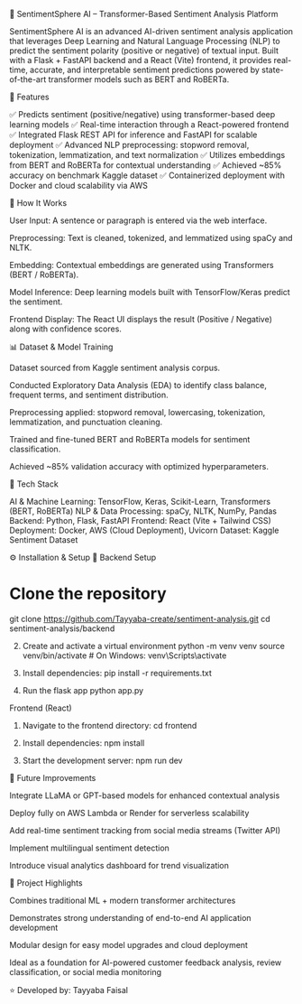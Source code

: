 🧠 SentimentSphere AI – Transformer-Based Sentiment Analysis Platform

SentimentSphere AI is an advanced AI-driven sentiment analysis application that leverages Deep Learning and Natural Language Processing (NLP) to predict the sentiment polarity (positive or negative) of textual input.
Built with a Flask + FastAPI backend and a React (Vite) frontend, it provides real-time, accurate, and interpretable sentiment predictions powered by state-of-the-art transformer models such as BERT and RoBERTa.

🚀 Features

✅ Predicts sentiment (positive/negative) using transformer-based deep learning models
✅ Real-time interaction through a React-powered frontend
✅ Integrated Flask REST API for inference and FastAPI for scalable deployment
✅ Advanced NLP preprocessing: stopword removal, tokenization, lemmatization, and text normalization
✅ Utilizes embeddings from BERT and RoBERTa for contextual understanding
✅ Achieved ~85% accuracy on benchmark Kaggle dataset
✅ Containerized deployment with Docker and cloud scalability via AWS

🧠 How It Works

User Input: A sentence or paragraph is entered via the web interface.

Preprocessing: Text is cleaned, tokenized, and lemmatized using spaCy and NLTK.

Embedding: Contextual embeddings are generated using Transformers (BERT / RoBERTa).

Model Inference: Deep learning models built with TensorFlow/Keras predict the sentiment.

Frontend Display: The React UI displays the result (Positive / Negative) along with confidence scores.

📊 Dataset & Model Training

Dataset sourced from Kaggle sentiment analysis corpus.

Conducted Exploratory Data Analysis (EDA) to identify class balance, frequent terms, and sentiment distribution.

Preprocessing applied: stopword removal, lowercasing, tokenization, lemmatization, and punctuation cleaning.

Trained and fine-tuned BERT and RoBERTa models for sentiment classification.

Achieved ~85% validation accuracy with optimized hyperparameters.

🧩 Tech Stack

AI & Machine Learning: TensorFlow, Keras, Scikit-Learn, Transformers (BERT, RoBERTa)
NLP & Data Processing: spaCy, NLTK, NumPy, Pandas
Backend: Python, Flask, FastAPI
Frontend: React (Vite + Tailwind CSS)
Deployment: Docker, AWS (Cloud Deployment), Uvicorn
Dataset: Kaggle Sentiment Dataset

⚙️ Installation & Setup
🧩 Backend Setup
# Clone the repository
git clone https://github.com/Tayyaba-create/sentiment-analysis.git
cd sentiment-analysis/backend

2. Create and activate a virtual environment
python -m venv venv source venv/bin/activate # On Windows: venv\Scripts\activate

3. Install dependencies:
pip install -r requirements.txt

4. Run the flask app
python app.py

Frontend (React)
1. Navigate to the frontend directory:
cd frontend

2. Install dependencies:
npm install

3. Start the development server:
npm run dev

🔮 Future Improvements

Integrate LLaMA or GPT-based models for enhanced contextual analysis

Deploy fully on AWS Lambda or Render for serverless scalability

Add real-time sentiment tracking from social media streams (Twitter API)

Implement multilingual sentiment detection

Introduce visual analytics dashboard for trend visualization

📌 Project Highlights

Combines traditional ML + modern transformer architectures

Demonstrates strong understanding of end-to-end AI application development

Modular design for easy model upgrades and cloud deployment

Ideal as a foundation for AI-powered customer feedback analysis, review classification, or social media monitoring


⭐ Developed by: Tayyaba Faisal
